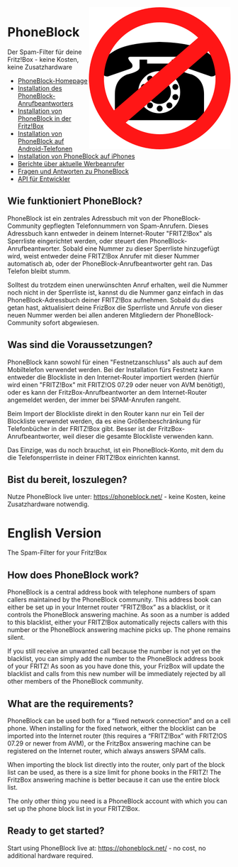 <img align="right" src="phoneblock/src/main/webapp/app-logo.svg"/>

# PhoneBlock
Der Spam-Filter für deine Fritz!Box - keine Kosten, keine Zusatzhardware

* [PhoneBlock-Homepage](https://phoneblock.net/)
* [Installation des PhoneBlock-Anrufbeantworters](https://phoneblock.net/phoneblock/anrufbeantworter/)
* [Installation von PhoneBlock in der Fritz!Box](https://phoneblock.net/phoneblock/setup.jsp)
* [Installation von PhoneBlock auf Android-Telefonen](https://phoneblock.net/phoneblock/setup-android/)
* [Installation von PhoneBlock auf iPhones](https://phoneblock.net/phoneblock/setup-iphone/)
* [Berichte über aktuelle Werbeanrufer](https://phoneblock.net/phoneblock/status.jsp)
* [Fragen und Antworten zu PhoneBlock](https://phoneblock.net/phoneblock/faq.jsp)
* [API für Entwickler](https://phoneblock.net/phoneblock/api/)

## Wie funktioniert PhoneBlock?

PhoneBlock ist ein zentrales Adressbuch mit von der PhoneBlock-Community gepflegten Telefonnummern von Spam-Anrufern. Dieses Adressbuch kann entweder in deinem Internet-Router "FRITZ!Box" als Sperrliste eingerichtet werden, oder steuert den PhoneBlock-Anrufbeantworter. Sobald eine Nummer zu dieser Sperrliste hinzugefügt wird, weist entweder deine FRITZ!Box Anrufer mit dieser Nummer automatisch ab, oder der PhoneBlock-Anrufbeantworter geht ran. Das Telefon bleibt stumm.

Solltest du trotzdem einen unerwünschten Anruf erhalten, weil die Nummer noch nicht in der Sperrliste ist, kannst du die Nummer ganz einfach in das PhoneBlock-Adressbuch deiner FRITZ!Box aufnehmen. Sobald du dies getan hast, aktualisiert deine FrizBox die Sperrliste und Anrufe von dieser neuen Nummer werden bei allen anderen Mitgliedern der PhoneBlock-Community sofort abgewiesen.

## Was sind die Voraussetzungen?

PhoneBlock kann sowohl für einen "Festnetzanschluss" als auch auf dem Mobiltelefon verwendet werden. Bei der Installation fürs Festnetz kann entweder die Blockliste in den Internet-Router importiert werden (hierfür wird einen "FRITZ!Box" mit FRITZ!OS 07.29 oder neuer von AVM benötigt), oder es kann der FritzBox-Anrufbeantworter an dem Internet-Router angemeldet werden, der immer bei SPAM-Anrufen rangeht. 

Beim Import der Blockliste direkt in den Router kann nur ein Teil der Blockliste verwendet werden, da es eine Größenbeschränkung für Telefonbücher in der FRITZ!Box gibt. Besser ist der FritzBox-Anrufbeantworter, weil dieser die gesamte Blockliste verwenden kann.

Das Einzige, was du noch brauchst, ist ein PhoneBlock-Konto, mit dem du die Telefonsperrliste in deiner FRITZ!Box einrichten kannst.

## Bist du bereit, loszulegen?

Nutze PhoneBlock live unter: https://phoneblock.net/ - keine Kosten, keine Zusatzhardware notwendig.


# English Version
The Spam-Filter for your Fritz!Box

## How does PhoneBlock work?
PhoneBlock is a central address book with telephone numbers of spam callers maintained by the PhoneBlock community. This address book can either be set up in your Internet router “FRITZ!Box” as a blacklist, or it controls the PhoneBlock answering machine. As soon as a number is added to this blacklist, either your FRITZ!Box automatically rejects callers with this number or the PhoneBlock answering machine picks up. The phone remains silent.

If you still receive an unwanted call because the number is not yet on the blacklist, you can simply add the number to the PhoneBlock address book of your FRITZ! As soon as you have done this, your FrizBox will update the blacklist and calls from this new number will be immediately rejected by all other members of the PhoneBlock community.

## What are the requirements?
PhoneBlock can be used both for a “fixed network connection” and on a cell phone. When installing for the fixed network, either the blocklist can be imported into the Internet router (this requires a “FRITZ!Box” with FRITZ!OS 07.29 or newer from AVM), or the FritzBox answering machine can be registered on the Internet router, which always answers SPAM calls.

When importing the block list directly into the router, only part of the block list can be used, as there is a size limit for phone books in the FRITZ! The FritzBox answering machine is better because it can use the entire block list.

The only other thing you need is a PhoneBlock account with which you can set up the phone block list in your FRITZ!Box.

## Ready to get started?

Start using PhoneBlock live at: https://phoneblock.net/ - no cost, no additional hardware required.
